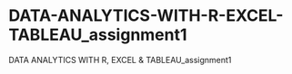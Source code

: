 # DATA-ANALYTICS-WITH-R-EXCEL-TABLEAU_assignment1
DATA ANALYTICS WITH R, EXCEL &amp; TABLEAU_assignment1
